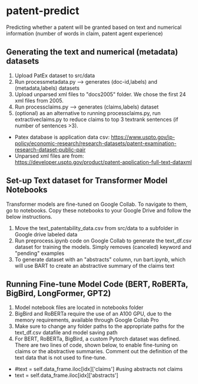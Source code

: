 # patent-predict
Predicting whether a patent will be granted based on text and numerical information (number of words in claim, patent agent experience)

## Generating the text and numerical (metadata) datasets
1. Upload PatEx dataset to src/data
2. Run processmetadata.py --> generates (doc-id,labels) and (metadata,labels) datasets
3. Upload unparsed xml files to "docs2005" folder. We chose the first 24 xml files from 2005.
4. Run processclaims.py --> generates (claims,labels) dataset
5. (optional) as an alternative to running processclaims.py, run extractiveclaims.py to reduce claims to top 3 textrank sentences (if number of sentences >3).

- Patex database is application data csv: https://www.uspto.gov/ip-policy/economic-research/research-datasets/patent-examination-research-dataset-public-pair
- Unparsed xml files are from: https://developer.uspto.gov/product/patent-application-full-text-dataxml

## Set-up Text dataset for Transformer Model Notebooks
Transformer models are fine-tuned on Google Collab. To navigate to them, go to notebooks. Copy these notebooks to your Google Drive and follow the below instructions.
1. Move the text_patentability_data.csv from src/data to a subfolder in Google drive labeled data
2. Run preprocess.ipynb code on Google Collab to generate the text_df.csv dataset for training the models. Simply removes (canceled) keyword and "pending" examples
3. To generate dataset with an "abstracts" column, run bart.ipynb, which will use BART to create an abstractive summary of the claims text

## Running Fine-tune Model Code (BERT, RoBERTa, BigBird, LongFormer, GPT2)
1. Model notebook files are located in notebooks folder
2. BigBird and RoBERTa require the use of an A100 GPU, due to the memory requirements, available through Google Collab Pro
3. Make sure to change any folder paths to the appropriate paths for the text_df.csv datafile and model saving path
4. For BERT, RoBERTa, BigBird, a custom Pytorch dataset was defined. There are two lines of code, shown below, to enable fine-tuning on claims or the abstractive summaries. Comment out the definition of the text data that is not used to fine-tune. 
- #text = self.data_frame.iloc[idx]['claims'] #using abstracts not claims
- text = self.data_frame.iloc[idx]['abstracts']
